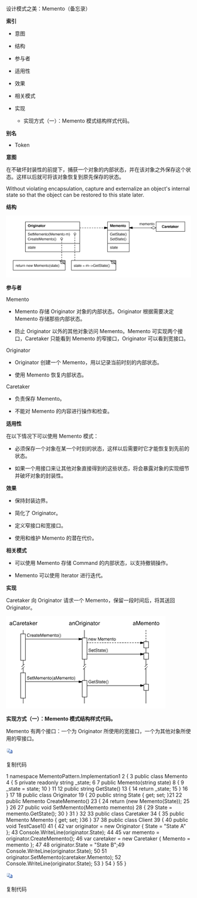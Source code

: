设计模式之美：Memento（备忘录）

**索引**

-   意图

-   结构

-   参与者

-   适用性

-   效果

-   相关模式

-   实现

    -   实现方式（一）：Memento 模式结构样式代码。

**别名**

-   Token

**意图**

在不破坏封装性的前提下，捕获一个对象的内部状态，并在该对象之外保存这个状态。这样以后就可将该对象恢复到原先保存的状态。

Without violating encapsulation, capture and externalize an object's internal
state so that the object can be restored to this state later.

**结构**

![229273589556.png](media/5870f1e66b4dba9e3f59dcd29cf0f8bd.png)

**参与者**

Memento

-   Memento 存储 Originator 对象的内部状态。Originator 根据需要决定 Memento
    存储那些内部状态。

-   防止 Originator 以外的其他对象访问 Memento。Memento
    可实现两个接口，Caretaker 只能看到 Memento 的窄接口，Originator
    可以看到宽接口。

Originator

-   Originator 创建一个 Memento，用以记录当前时刻的内部状态。

-   使用 Memento 恢复内部状态。

Caretaker

-   负责保存 Memento。

-   不能对 Memento 的内容进行操作和检查。

**适用性**

在以下情况下可以使用 Memento 模式：

-   必须保存一个对象在某一个时刻的状态，这样以后需要时它才能恢复到先前的状态。

-   如果一个用接口来让其他对象直接得到的这些状态，将会暴露对象的实现细节并破坏对象的封装性。

**效果**

-   保持封装边界。

-   简化了 Originator。

-   定义窄接口和宽接口。

-   使用和维护 Memento 的潜在代价。

**相关模式**

-   可以使用 Memento 存储 Command 的内部状态，以支持撤销操作。

-   Memento 可以使用 Iterator 进行迭代。

**实现**

Caretaker 向 Originator 请求一个 Memento，保留一段时间后，将其送回 Originator。

![234331402873.png](media/9e12cba8d2bed321f8e089e839e244ad.png)

**实现方式（一）：Memento 模式结构样式代码。**

Memento 有两个接口：一个为 Originator
所使用的宽接口，一个为其他对象所使用的窄接口。

![copycode.gif](media/51e409b11aa51c150090697429a953ed.gif)

复制代码

1 namespace MementoPattern.Implementation1 2 { 3 public class Memento 4 { 5
private readonly string \_state; 6 7 public Memento(string state) 8 { 9 \_state
= state; 10 } 11 12 public string GetState() 13 { 14 return \_state; 15 } 16 }
17 18 public class Originator 19 { 20 public string State { get; set; }21 22
public Memento CreateMemento() 23 { 24 return (new Memento(State)); 25 } 26 27
public void SetMemento(Memento memento) 28 { 29 State = memento.GetState(); 30 }
31 } 32 33 public class Caretaker 34 { 35 public Memento Memento { get; set; }36
} 37 38 public class Client 39 { 40 public void TestCase1() 41 { 42 var
originator = new Originator { State = "State A" }; 43
Console.WriteLine(originator.State); 44 45 var memento =
originator.CreateMemento(); 46 var caretaker = new Caretaker { Memento = memento
}; 47 48 originator.State = "State B";49 Console.WriteLine(originator.State); 50
51 originator.SetMemento(caretaker.Memento); 52
Console.WriteLine(originator.State); 53 } 54 } 55 }

![copycode.gif](media/51e409b11aa51c150090697429a953ed.gif)

复制代码
